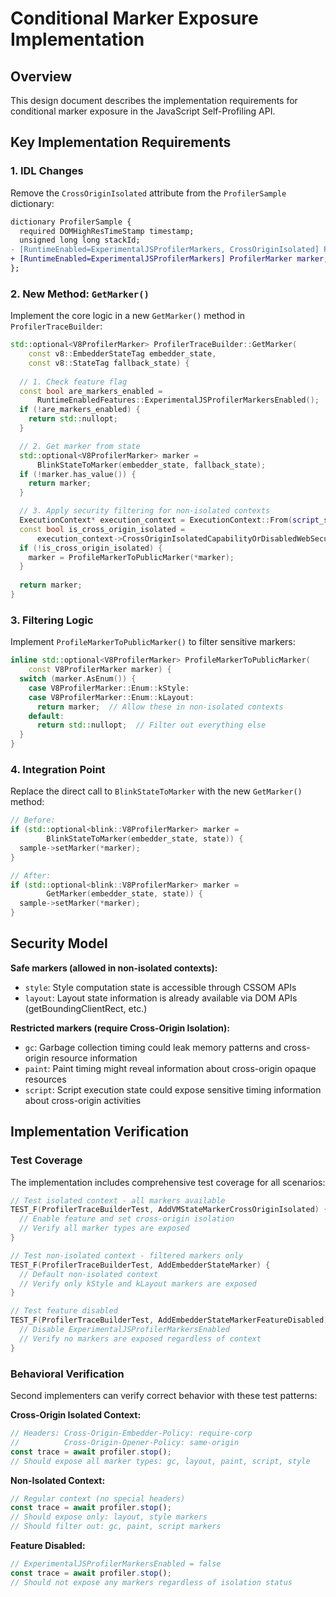 # Conditional Marker Exposure Implementation

## Overview

This design document describes the implementation requirements for conditional marker exposure in the JavaScript Self-Profiling API.

## Key Implementation Requirements

### 1. IDL Changes

Remove the `CrossOriginIsolated` attribute from the `ProfilerSample` dictionary:

```diff
dictionary ProfilerSample {
  required DOMHighResTimeStamp timestamp;
  unsigned long long stackId;
- [RuntimeEnabled=ExperimentalJSProfilerMarkers, CrossOriginIsolated] ProfilerMarker marker;
+ [RuntimeEnabled=ExperimentalJSProfilerMarkers] ProfilerMarker marker;
};
```

### 2. New Method: `GetMarker()`

Implement the core logic in a new `GetMarker()` method in `ProfilerTraceBuilder`:

```cpp
std::optional<V8ProfilerMarker> ProfilerTraceBuilder::GetMarker(
    const v8::EmbedderStateTag embedder_state,
    const v8::StateTag fallback_state) {
  
  // 1. Check feature flag
  const bool are_markers_enabled =
      RuntimeEnabledFeatures::ExperimentalJSProfilerMarkersEnabled();
  if (!are_markers_enabled) {
    return std::nullopt;
  }

  // 2. Get marker from state
  std::optional<V8ProfilerMarker> marker =
      BlinkStateToMarker(embedder_state, fallback_state);
  if (!marker.has_value()) {
    return marker;
  }

  // 3. Apply security filtering for non-isolated contexts
  ExecutionContext* execution_context = ExecutionContext::From(script_state_);
  const bool is_cross_origin_isolated =
      execution_context->CrossOriginIsolatedCapabilityOrDisabledWebSecurity();
  if (!is_cross_origin_isolated) {
    marker = ProfileMarkerToPublicMarker(*marker);
  }
  
  return marker;
}
```

### 3. Filtering Logic

Implement `ProfileMarkerToPublicMarker()` to filter sensitive markers:

```cpp
inline std::optional<V8ProfilerMarker> ProfileMarkerToPublicMarker(
    const V8ProfilerMarker marker) {
  switch (marker.AsEnum()) {
    case V8ProfilerMarker::Enum::kStyle:
    case V8ProfilerMarker::Enum::kLayout:
      return marker;  // Allow these in non-isolated contexts
    default:
      return std::nullopt;  // Filter out everything else
  }
}
```

### 4. Integration Point

Replace the direct call to `BlinkStateToMarker` with the new `GetMarker()` method:

```cpp
// Before:
if (std::optional<blink::V8ProfilerMarker> marker =
        BlinkStateToMarker(embedder_state, state)) {
  sample->setMarker(*marker);
}

// After:
if (std::optional<blink::V8ProfilerMarker> marker =
        GetMarker(embedder_state, state)) {
  sample->setMarker(*marker);
}
```

## Security Model

**Safe markers (allowed in non-isolated contexts):**
- `style`: Style computation state is accessible through CSSOM APIs
- `layout`: Layout state information is already available via DOM APIs (getBoundingClientRect, etc.)

**Restricted markers (require Cross-Origin Isolation):**
- `gc`: Garbage collection timing could leak memory patterns and cross-origin resource information
- `paint`: Paint timing might reveal information about cross-origin opaque resources
- `script`: Script execution state could expose sensitive timing information about cross-origin activities

## Implementation Verification

### Test Coverage

The implementation includes comprehensive test coverage for all scenarios:

```cpp
// Test isolated context - all markers available
TEST_F(ProfilerTraceBuilderTest, AddVMStateMarkerCrossOriginIsolated) {
  // Enable feature and set cross-origin isolation
  // Verify all marker types are exposed
}

// Test non-isolated context - filtered markers only
TEST_F(ProfilerTraceBuilderTest, AddEmbedderStateMarker) {
  // Default non-isolated context
  // Verify only kStyle and kLayout markers are exposed
}

// Test feature disabled
TEST_F(ProfilerTraceBuilderTest, AddEmbedderStateMarkerFeatureDisabled) {
  // Disable ExperimentalJSProfilerMarkersEnabled
  // Verify no markers are exposed regardless of context
}
```

### Behavioral Verification

Second implementers can verify correct behavior with these test patterns:

**Cross-Origin Isolated Context:**
```javascript
// Headers: Cross-Origin-Embedder-Policy: require-corp
//          Cross-Origin-Opener-Policy: same-origin
const trace = await profiler.stop();
// Should expose all marker types: gc, layout, paint, script, style
```

**Non-Isolated Context:**
```javascript
// Regular context (no special headers)
const trace = await profiler.stop();
// Should expose only: layout, style markers
// Should filter out: gc, paint, script markers
```

**Feature Disabled:**
```javascript
// ExperimentalJSProfilerMarkersEnabled = false
const trace = await profiler.stop();
// Should not expose any markers regardless of isolation status
```

